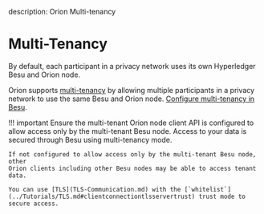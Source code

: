 description: Orion Multi-tenancy
<!--- END of page meta data -->

# Multi-Tenancy

By default, each participant in a privacy network uses its own Hyperledger Besu
and Orion node.

Orion supports [multi-tenancy](https://besu.hyperledger.org/en/latest/Concepts/Privacy/Multi-Tenancy/) by allowing multiple participants in a privacy
network to use the same Besu and Orion node. [Configure multi-tenancy in Besu](https://besu.hyperledger.org/en/latest/Tutorials/Privacy/Configuring-Multi-Tenancy/).

!!! important
    Ensure the multi-tenant Orion node client API is configured to allow access
    only by the multi-tenant Besu node. Access to your data is secured through
    Besu using multi-tenancy mode.

    If not configured to allow access only by the multi-tenant Besu node, other 
    Orion clients including other Besu nodes may be able to access tenant data.
    
    You can use [TLS](TLS-Communication.md) with the [`whitelist`](../Tutorials/TLS.md#clientconnectiontlsservertrust) trust mode to secure access.


